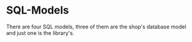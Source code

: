 # SQL-Models
There are four SQL models, three of them are the shop's database model and just one is the library's. 
